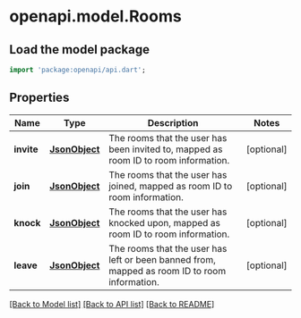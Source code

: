 # openapi.model.Rooms

## Load the model package
```dart
import 'package:openapi/api.dart';
```

## Properties
Name | Type | Description | Notes
------------ | ------------- | ------------- | -------------
**invite** | [**JsonObject**](.md) | The rooms that the user has been invited to, mapped as room ID to room information. | [optional] 
**join** | [**JsonObject**](.md) | The rooms that the user has joined, mapped as room ID to room information. | [optional] 
**knock** | [**JsonObject**](.md) | The rooms that the user has knocked upon, mapped as room ID to room information. | [optional] 
**leave** | [**JsonObject**](.md) | The rooms that the user has left or been banned from, mapped as room ID to room information. | [optional] 

[[Back to Model list]](../README.md#documentation-for-models) [[Back to API list]](../README.md#documentation-for-api-endpoints) [[Back to README]](../README.md)


